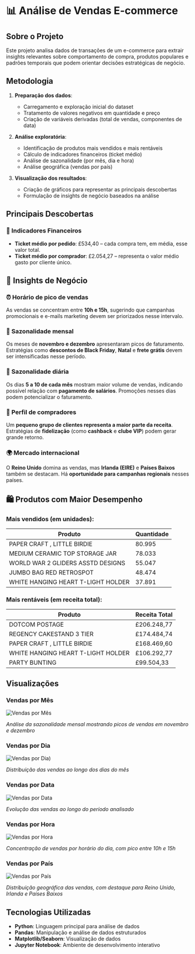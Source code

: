 # 📊 Análise de Vendas E-commerce

## Sobre o Projeto

Este projeto analisa dados de transações de um e-commerce para extrair insights relevantes sobre comportamento de compra, produtos populares e padrões temporais que podem orientar decisões estratégicas de negócio.

## Metodologia

1. **Preparação dos dados**:
   - Carregamento e exploração inicial do dataset
   - Tratamento de valores negativos em quantidade e preço
   - Criação de variáveis derivadas (total de vendas, componentes de data)

2. **Análise exploratória**:
   - Identificação de produtos mais vendidos e mais rentáveis
   - Cálculo de indicadores financeiros (ticket médio)
   - Análise de sazonalidade (por mês, dia e hora)
   - Análise geográfica (vendas por país)

3. **Visualização dos resultados**:
   - Criação de gráficos para representar as principais descobertas
   - Formulação de insights de negócio baseados na análise

## Principais Descobertas

### 💸 Indicadores Financeiros

- **Ticket médio por pedido**: £534,40 – cada compra tem, em média, esse valor total.  
- **Ticket médio por comprador**: £2.054,27 – representa o valor médio gasto por cliente único.

## 📌 Insights de Negócio

### ⏰ Horário de pico de vendas
As vendas se concentram entre **10h e 15h**, sugerindo que campanhas promocionais e e-mails marketing devem ser priorizados nesse intervalo.

### 📅 Sazonalidade mensal
Os meses de **novembro e dezembro** apresentaram picos de faturamento. Estratégias como **descontos de Black Friday**, **Natal** e **frete grátis** devem ser intensificadas nesse período.

### 📆 Sazonalidade diária
Os dias **5 a 10 de cada mês** mostram maior volume de vendas, indicando possível relação com **pagamento de salários**. Promoções nesses dias podem potencializar o faturamento.

### 👥 Perfil de compradores
Um **pequeno grupo de clientes representa a maior parte da receita**. Estratégias de **fidelização** (como **cashback** e **clube VIP**) podem gerar grande retorno.

### 🌍 Mercado internacional
O **Reino Unido** domina as vendas, mas **Irlanda (EIRE)** e **Países Baixos** também se destacam. Há **oportunidade para campanhas regionais** nesses países.

## 🛍️ Produtos com Maior Desempenho

### Mais vendidos (em unidades):

| Produto                              | Quantidade |
|--------------------------------------|------------|
| PAPER CRAFT , LITTLE BIRDIE          | 80.995     |
| MEDIUM CERAMIC TOP STORAGE JAR       | 78.033     |
| WORLD WAR 2 GLIDERS ASSTD DESIGNS    | 55.047     |
| JUMBO BAG RED RETROSPOT              | 48.474     |
| WHITE HANGING HEART T-LIGHT HOLDER   | 37.891     |

### Mais rentáveis (em receita total):

| Produto                              | Receita Total |
|--------------------------------------|----------------|
| DOTCOM POSTAGE                       | £206.248,77    |
| REGENCY CAKESTAND 3 TIER             | £174.484,74    |
| PAPER CRAFT , LITTLE BIRDIE          | £168.469,60    |
| WHITE HANGING HEART T-LIGHT HOLDER   | £106.292,77    |
| PARTY BUNTING                        | £99.504,33     |

## Visualizações

### Vendas por Mês
![Vendas por Mês](imagens/vendas_mes.png)

*Análise da sazonalidade mensal mostrando picos de vendas em novembro e dezembro*

### Vendas por Dia
![Vendas por Dia](imagens/vendas_dia.png))

*Distribuição das vendas ao longo dos dias do mês*

### Vendas por Data
![Vendas por Data](imagens/vendas_data.png)

*Evolução das vendas ao longo do período analisado*

### Vendas por Hora
![Vendas por Hora](imagens/vendas_hora.png)

*Concentração de vendas por horário do dia, com pico entre 10h e 15h*

### Vendas por País
![Vendas por País](imagens/vendas_pais.png)

*Distribuição geográfica das vendas, com destaque para Reino Unido, Irlanda e Países Baixos*

## Tecnologias Utilizadas

- **Python**: Linguagem principal para análise de dados
- **Pandas**: Manipulação e análise de dados estruturados
- **Matplotlib/Seaborn**: Visualização de dados
- **Jupyter Notebook**: Ambiente de desenvolvimento interativo
